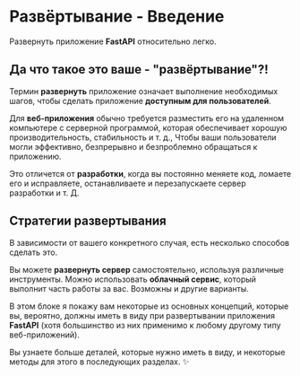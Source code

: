 # Развёртывание - Введение

Развернуть приложение **FastAPI** относительно легко.

## Да что такое это ваше - "развёртывание"?!

Термин **развернуть** приложение означает выполнение необходимых шагов, чтобы сделать приложение **доступным для пользователей**.

Для **веб-приложения** обычно требуется разместить его на удаленном компьютере с серверной программой, которая обеспечивает хорошую производительность, стабильность и т. д., Чтобы ваши пользователи могли эффективно, безпрерывно и безпроблемно обращаться к приложению.

Это отличется от **разработки**, когда вы постоянно меняете код, ломаете его и исправляете, останавливаете и перезапускаете сервер разработки и т. Д.

## Стратегии развертывания

В зависимости от вашего конкретного случая, есть несколько способов сделать это.

Вы можете **развернуть сервер** самостоятельно, используя различные инструменты. Можно использовать **облачный сервис**, который выполнит часть работы за вас. Возможны и другие варианты.

В этом блоке я покажу вам некоторые из основных концепций, которые вы, вероятно, должны иметь в виду при развертывании приложения **FastAPI** (хотя большинство из них применимо к любому другому типу веб-приложений).

Вы узнаете больше деталей, которые нужно иметь в виду, и некоторые методы для этого в последующих разделах. ✨
